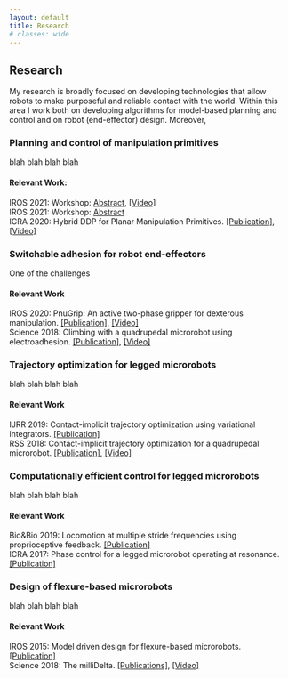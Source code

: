 ```yaml
---
layout: default
title: Research
# classes: wide
---
```

## Research 

My research is broadly focused on developing technologies that allow robots to make purposeful and reliable contact with the world. Within this area I work both on developing algorithms for model-based planning and control and on robot (end-effector) design. Moreover, 
<!-- ########################## Entry 0 ############################# -->

### Planning and control of manipulation primitives

blah blah blah blah 

#### Relevant Work: 

IROS 2021: Workshop: [Abstract](), [[Video]]() <br>
IROS 2021: Workshop: [Abstract]() <br> 
ICRA 2020: Hybrid DDP for Planar Manipulation Primitives. [[Publication]](https://ieeexplore.ieee.org/document/9197414), [[Video]](https://www.youtube.com/watch?v=YGSe4cUfq6Q&feature=youtu.be&ab_channel=MCubeLabMIT) <br>

  <!-- ########################## Entry 1 ############################# -->

### Switchable adhesion for robot end-effectors

One of the challenges 

#### Relevant Work  

IROS 2020: PnuGrip: An active two-phase gripper for dexterous manipulation. [[Publication]](http://ras.papercept.net/images/temp/IROS/files/1356.pdf), [[Video]]() <br>
Science 2018:  Climbing with a quadrupedal microrobot using electroadhesion. [[Publication]](https://robotics.sciencemag.org/content/3/25/eaau3038), [[Video]](https://www.youtube.com/watch?v=hPqFJ_lwHjY&ab_channel=MicroroboticsLab) <br>



<!-- ########################## Entry 2 ############################# -->

### Trajectory optimization for legged microrobots

blah blah blah blah 

#### Relevant Work  

IJRR 2019: Contact-implicit trajectory optimization using variational integrators. [[Publication]](https://journals.sagepub.com/doi/full/10.1177/0278364919849235)<br>
RSS 2018: Contact-implicit trajectory optimization for a quadrupedal microrobot. [[Publication]](http://www.roboticsproceedings.org/rss14/p41.pdf), [[Video]](https://www.youtube.com/watch?v=fg5MiyJ7dXw&ab_channel=HarvardAgileRoboticsLab) <br>

<!-- ########################## Entry 3 ############################# -->

### Computationally efficient control for legged microrobots

blah blah blah blah 

#### Relevant Work  

Bio&Bio 2019: Locomotion at multiple stride frequencies using proprioceptive feedback. [[Publication]](https://journals.sagepub.com/doi/full/10.1177/0278364919849235) <br>
ICRA 2017: Phase control for a legged microrobot operating at resonance. [[Publication]](https://ieeexplore.ieee.org/document/7989704) <br>

<!-- ########################## Entry 3 ############################# -->

### Design of flexure-based microrobots

blah blah blah blah 

#### Relevant Work  

IROS 2015: Model driven design for flexure-based microrobots. [[Publication]](https://ieeexplore.ieee.org/document/7353959) <br>
Science 2018: The milliDelta. [[Publications]](https://robotics.sciencemag.org/content/3/14/eaar3018), [[Video]](https://www.youtube.com/watch?v=rHUnqYDgUFY) <br>




